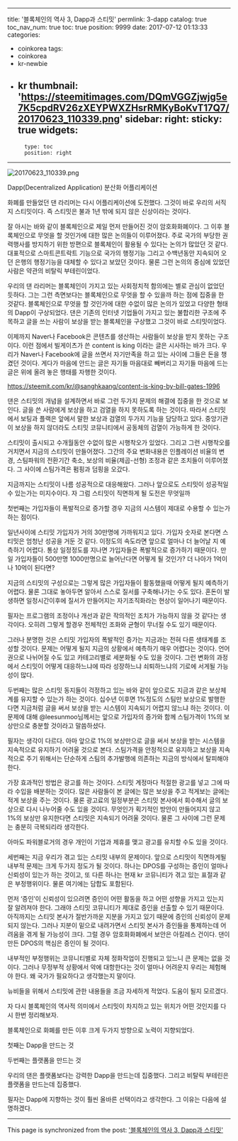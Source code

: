 
---
title: '블록체인의 역사 3, Dapp과 스티밋'
permlink: 3-dapp
catalog: true
toc_nav_num: true
toc: true
position: 9999
date: 2017-07-12 01:13:33
categories:
- coinkorea
tags:
- coinkorea
- kr-newbie
- kr
thumbnail: 'https://steemitimages.com/DQmVGGZjwjg5e7K5cpdRV26zXEYPWXZHsrRMKyBoKvT17Q7/20170623_110339.png'
sidebar:
    right:
        sticky: true
widgets:
    -
        type: toc
        position: right
---


![20170623_110339.png](https://steemitimages.com/DQmVGGZjwjg5e7K5cpdRV26zXEYPWXZHsrRMKyBoKvT17Q7/20170623_110339.png)

Dapp(Decentralized Application) 분산화 어플리케이션

화폐를 만들었던 댄 라리머는 다시 어플리케이션에 도전했다. 그것이 바로 우리의 서직지 스티밋이다. 즉 스티밋은 불과 1년 밖에 되지 않은 신상이라는 것이다.  

잘 아시는 바와 같이 블록체인으로 제일 먼저 만들어진 것이 암호화화폐이다. 그 이후 블록체인으로 무엇을 할 것인가에 대한 많은 논의들이 이루어졌다. 주로 국가의 부당한 권력행사를 방지하기 위한 방편으로 블록체인이 활용될 수 있다는 논의가 많았던 것 같다. 대표적으로 스마트콘트락트 기능으로 국가의 행정기능 그리고 수백년동안 지속되어 오던 은행의 행정기능을 대체할 수 있다고 보았던 것이다. 물론 그런 논의의 중심에 있었던 사람은 약관의 비탈릭 부테린이었다.

우리의 댄 라리머는 블록체인이 가지고 있는 사회정치적 함의에는 별로 관심이 없었던 듯하다. 그는 그런 측면보다는 블록체인으로 무엇을 할 수 있을까 하는 점에 집중을 한 것같다. 블록체인으로 무엇을 할 것인가에 대한 수없이 많은 논의가 있었고 다양한 형태의 Dapp이 구상되었다. 댄은 기존의 인터넷 기업들이 가지고 있는 불합리한 구조에 주목하고 글을 쓰는 사람이 보상을 받는 블록체인을 구상했고 그것이 바로 스티밋이었다. 

이제까지 Naver나 Facebook은 콘텐츠를 생산하는 사람들이 보상을 받지 못하는 구조이다. 이런 점에서 빌게이츠가 쓴 content is king 이라는 글은 시사하는 바가 크다. 우리가 Naver나 Facebook에 글을 쓰면서 자기만족을 하고 있는 사이에 그들은 돈을 챙겼던 것이다. 게다가 마음에 안드는 글은 자기들 마음대로 빼버리고 자기들 마음에 드는 글은 위에 올려 놓은 행태를 자행한 것이다. 

https://steemit.com/kr/@sanghkaang/content-is-king-by-bill-gates-1996

댄은 스티밋의 개념을 설계하면서 바로 그런 두가지 문제의 해결에 집중을 한 것으로 보인다. 글을 쓴 사람에게 보상을 하고 검열을 하지 못하도록 하는 것이다. 따라서 스티밋에서 보팅과 플랙은 앞에서 말한 보상과 검열의 두가지 기능을 담당하고 있다. 중앙기관이 보상을 하지 않더라도 스티밋 코뮤니티에서 공동체의 검열이 가능하게 한 것이다. 

스티밋이 출시되고 수개월동안 수없이 많은 시행착오가 있었다. 그리고 그런 시행착오를 거치면서 지금의 스티밋이 만들어졌다. 그간의 주요 변화내용은 인플레이션 비율의 변경, 스팀파워의 전환기간 축소, 보상의 비율(제곱-선형) 조정과 같은 조치들이 이루어졌다. 그 사이에 스팀가격은 펌핑과 덤핑을 오갔다.

지금까지는 스티밋이 나름 성공적으로 대응해왔다. 그러나 앞으로도 스티밋이 성공적일 수 있는가는 미지수이다. 자 그럼 스티밋이 직면하게 될 도전은 무엇일까  

첫번째는 가입자들이 폭발적으로 증가할 경우 지금의 시스템이 제대로 수용할 수 있는가 하는 점이다.   
  
일년사이에 스티밋 가입자가 거의 30만명에 가까워지고 있다. 가입자 숫자로 본다면 스티밋은 엄청난 성공을 거둔 것 같다. 이정도의 속도라면 앞으로 얼마나 더 늘어날 지 예측하기 어렵다. 통상 일정정도를 지나면 가입자들은 폭발적으로 증가하기 때문이다. 만일 가입자들이 500만명 1000만명으로 늘어난다면 어떻게 될 것인가? 더 나아가 1억이나 10억이 된다면? 

지금의 스티밋의 구성으로는 그렇게 많은 가입자들이 활동했을때 어떻게 될지 예측하기 어렵다. 물론 그대로 놓아두면 알아서 스스로 질서를 구축해나가는 수도 있다. 혼돈이 발생하면 일정시간이후에 질서가 만들어지는 자기조직화라는 현상이 일어나기 때문이다.  

필자는 프로그램의 조정이나 개선과 같은 작의적인 조치가 가능하지 않을 것 같다는 생각이다. 오히려 그렇게 할경우 전체적인 조화와 균형이 무너질 수도 있기 때문이다. 

그러나 분명한 것은 스티밋 가입자의 폭발적인 증가는 지금과는 전혀 다른 생태계를 조성할 것이다. 문제는 어떻게 될지 지금의 상황에서 예측하기 매우 어렵다는 것이다. 언어권으로 나뉘어질 수도 있고 카테고리별로 세분화될 수도 있을 것이다. 그런 변화의 과정에서 스티밋이 어떻게 대응하느냐에 따라 성장하느냐 쇠퇴하느냐의 기로에 서게될 가능성이 많다. 

두번째는 많은 스티밋 동지들이 걱정하고 있는 바와 같이 앞으로도 지금과 같은 보상체계를 유지할 수 있는가 하는 것이다. 십수년 이후면 1%정도의 스팀만 보상으로 발행한다면 지금처럼 글을 써서 보상을 받는 시스템이 지속되기 어렵지 않느냐 하는 것이다. 이 문제에 대해 @leesunmoo님께서는 앞으로 가입자의 증가와 함께 스팀가격이 1%의 보상만으로 충분할 것이라고 말씀하셨다. 

필자는 생각이 다르다. 아마 앞으로 1%의 보상만으로 글을 써서 보상을 받는 시스템을 지속적으로 유지하기 어려울 것으로 본다. 스팀가격을 안정적으로 유지하고 보상을 지속적으로 주기 위해서는 단순하게 스팀의 추가발행에 의존하는 지금의 방식에서 탈피해야 한다.

가장 효과적인 방법은 광고를 하는 것이다. 스티밋 계정마다 적절한 광고를 넣고 그에 따라 수입을 배분하는 것이다. 많은 사람들이 본 글에는 많은 보상을 주고 적게보는 글에는 적게 보상을 주는 것이다. 물론 광고료의 일정부분은 스티밋 본사에서 회수해서 글의 보상으로 다시 나누어줄 수도 있을 것이다. 무엇인가 획기적인 방안이 만들어지지 않고 1%의 보상만 유지한다면 스티밋은 지속되기 어려울 것이다. 물론 그 사이에 그런 문제는 충분히 극복되리라 생각한다. 

아마도 파워블로거의 경우 개인이 기업과 제휴를 맺고 광고를 유치할 수도 있을 것이다. 

세번째는 지금 우리가 겪고 있는 스티밋 내부의 문제이다. 앞으로 스티밋이 직면하게될 내부적 문제는 크게 두가지 정도가 될 것이다. 
하나는 DPOS를 구성하는 증인이 얼마나 신뢰성이 있는가 하는 것이고, 
또 다른 하나는 현재 kr 코뮤니티가 겪고 있는 표절과 같은 부정행위이다. 물론 여기에는 담합도 포함된다. 

먼저 ‘증인’이 신뢰성이 있으려면 증인이 어떤 활동을 하고 어떤 성향을 가지고 있는지 잘 알려져야 한다. 그래야 스티밋 코뮤니티가 제대로 증인을 선출할 수 있기 때문이다. 아직까지는 스티밋 본사가 절반가까운 지분을 가지고 있기 때문에 증인의 신뢰성이 문제되지 않는다. 그러나 지분이 밑으로 내려가면서 스티밋 본사가 증인들을 통제하는데 어려움을 겪게 될 가능성이 크다. 그럴 경우 암호화화폐에서 보안은 아킬레스 건이다. 댄이 만든 DPOS의 핵심은 증인이 될 것이다. 

내부적인 부정행위는 코뮤니티별로 자체 정화작업이 진행되고 있느니 큰 문제는 없을 것이다. 그러나 무정부적 상황에서 악에 대항한다는 것이 얼마나 어려운지 우리는 체험해야 한다. 왜 국가가 필요하다고 생각했는지 말이다. 

뉴비들을 위해서 스티밋에 관한 내용들을 조금 자세하게 적었다. 도움이 될지 모르겠다. 

자 다시 블록체인의 역사적 의미에서 스티밋이 차지하고 있는 위치가 어떤 것인지를 다시 한번 정리해보자.

블록체인으로 화폐를 만든 이후 크게 두가지 방향으로 노력이 지향되었다.

첫째는 Dapp을 만드는 것

두번째는 플랫폼을 만드는 것

우리의 댄은 플랫폼보다는 강력한 Dapp을 만드는데 집중했다. 그리고 비탈릭 부테린은 플랫폼을 만드는데 집중했다. 

필자는  Dapp에 지향하는 것이 훨씬 올바른 선택이라고 생각한다. 그 이유는 다음에 설명하겠다.

- - -

This page is synchronized from the post: ['블록체인의 역사 3, Dapp과 스티밋'](https://steemit.com/@oldstone/3-dapp)
